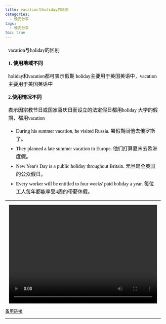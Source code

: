 ```yaml
---
title: vacation与holiday的区别
categories:
  - 晚安分享
tags:
  - 晚安分享
toc: true 
---
```



<!-- 
vacation与holiday的区别

**1. 使用地域不同**

holiday和vacation都可表示假期
holiday主要用于英国英语中，vacation主要用于美国英语中

**2.使用情况不同**

表示因宗教节日或国家喜庆日而设立的法定假日都用holiday
大学的假期，都用vacation

-  During his summer vacation, he visited Russia. 暑假期间他去俄罗斯了。
- They planned a late summer vacation in Europe. 他们打算夏末去欧洲度假。
- New Year's Day is a public holiday throughout Britain. 元旦是全英国的公众假日。
- Every worker will be entitled to four weeks' paid holiday a year. 每位工人每年都能享受4周的带薪休假。
 -->


 <section id="nice" data-tool="mdnice编辑器" data-website="https://www.mdnice.com" style="font-size: 16px; color: black; padding: 0 10px; line-height: 1.6; word-spacing: 0px; letter-spacing: 0px; word-break: break-word; word-wrap: break-word; text-align: left; font-family: Optima-Regular, Optima, PingFangSC-light, PingFangTC-light, 'PingFang SC', Cambria, Cochin, Georgia, Times, 'Times New Roman', serif;"><p data-tool="mdnice编辑器" style="font-size: 16px; padding-top: 8px; padding-bottom: 8px; margin: 0; line-height: 26px; color: black;">vacation与holiday的区别</p>
<p data-tool="mdnice编辑器" style="font-size: 16px; padding-top: 8px; padding-bottom: 8px; margin: 0; line-height: 26px; color: black;"><strong style="font-weight: bold; color: black;">1. 使用地域不同</strong></p>
<p data-tool="mdnice编辑器" style="font-size: 16px; padding-top: 8px; padding-bottom: 8px; margin: 0; line-height: 26px; color: black;">holiday和vacation都可表示假期
holiday主要用于英国英语中，vacation主要用于美国英语中</p>
<p data-tool="mdnice编辑器" style="font-size: 16px; padding-top: 8px; padding-bottom: 8px; margin: 0; line-height: 26px; color: black;"><strong style="font-weight: bold; color: black;">2.使用情况不同</strong></p>
<p data-tool="mdnice编辑器" style="font-size: 16px; padding-top: 8px; padding-bottom: 8px; margin: 0; line-height: 26px; color: black;">表示因宗教节日或国家喜庆日而设立的法定假日都用holiday
大学的假期，都用vacation</p>
<ul data-tool="mdnice编辑器" style="margin-top: 8px; margin-bottom: 8px; padding-left: 25px; color: black; list-style-type: disc;">
<li><section style="margin-top: 5px; margin-bottom: 5px; line-height: 26px; text-align: left; color: rgb(1,1,1); font-weight: 500;">During his summer vacation, he visited Russia. 暑假期间他去俄罗斯了。</section></li><li><section style="margin-top: 5px; margin-bottom: 5px; line-height: 26px; text-align: left; color: rgb(1,1,1); font-weight: 500;">They planned a late summer vacation in Europe. 他们打算夏末去欧洲度假。</section></li><li><section style="margin-top: 5px; margin-bottom: 5px; line-height: 26px; text-align: left; color: rgb(1,1,1); font-weight: 500;">New Year's Day is a public holiday throughout Britain. 元旦是全英国的公众假日。</section></li><li><section style="margin-top: 5px; margin-bottom: 5px; line-height: 26px; text-align: left; color: rgb(1,1,1); font-weight: 500;">Every worker will be entitled to four weeks' paid holiday a year. 每位工人每年都能享受4周的带薪休假。</section></li></ul>
</section>



---

<p style="text-align:center">
   <video width="480" height="320" controls>
       <source src="/video/145.mp4">
   </video>
</p>
 <p><a href="/video/145.mp4">备用链接</a></p>
 
---






